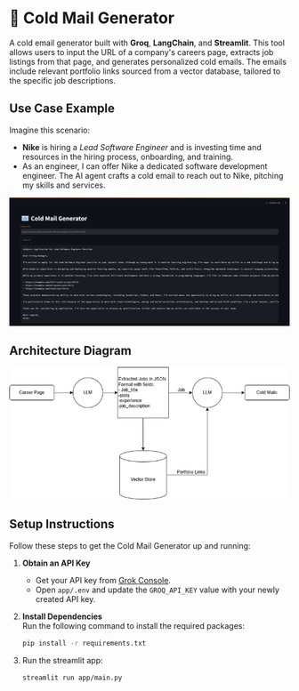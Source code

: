 # 📧 Cold Mail Generator

A cold email generator built with **Groq**, **LangChain**, and **Streamlit**. This tool allows users to input the URL of a company's careers page, extracts job listings from that page, and generates personalized cold emails. The emails include relevant portfolio links sourced from a vector database, tailored to the specific job descriptions.

## Use Case Example

Imagine this scenario:
- **Nike** is hiring a *Lead Software Engineer* and is investing time and resources in the hiring process, onboarding, and training.
- As an engineer, I can offer Nike a dedicated software development engineer. The AI agent crafts a cold email to reach out to Nike, pitching my skills and services.

![Preview](imgs/img.png)

## Architecture Diagram

![Architecture](imgs/architecture.png)

## Setup Instructions

Follow these steps to get the Cold Mail Generator up and running:

1. **Obtain an API Key**  
   - Get your API key from [Grok Console](https://console.groq.com/keys).  
   - Open `app/.env` and update the `GROQ_API_KEY` value with your newly created API key.

2. **Install Dependencies**  
   Run the following command to install the required packages:
   ```bash
   pip install -r requirements.txt
   
3. Run the streamlit app:
   ```commandline
   streamlit run app/main.py
   ```
